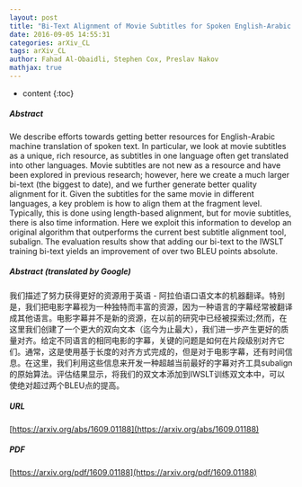 ```yaml
---
layout: post
title: "Bi-Text Alignment of Movie Subtitles for Spoken English-Arabic Statistical Machine Translation"
date: 2016-09-05 14:55:31
categories: arXiv_CL
tags: arXiv_CL
author: Fahad Al-Obaidli, Stephen Cox, Preslav Nakov
mathjax: true
---
```


* content
{:toc}

##### Abstract
We describe efforts towards getting better resources for English-Arabic machine translation of spoken text. In particular, we look at movie subtitles as a unique, rich resource, as subtitles in one language often get translated into other languages. Movie subtitles are not new as a resource and have been explored in previous research; however, here we create a much larger bi-text (the biggest to date), and we further generate better quality alignment for it. Given the subtitles for the same movie in different languages, a key problem is how to align them at the fragment level. Typically, this is done using length-based alignment, but for movie subtitles, there is also time information. Here we exploit this information to develop an original algorithm that outperforms the current best subtitle alignment tool, subalign. The evaluation results show that adding our bi-text to the IWSLT training bi-text yields an improvement of over two BLEU points absolute.

##### Abstract (translated by Google)
我们描述了努力获得更好的资源用于英语 - 阿拉伯语口语文本的机器翻译。特别是，我们把电影字幕视为一种独特而丰富的资源，因为一种语言的字幕经常被翻译成其他语言。电影字幕并不是新的资源，在以前的研究中已经被探索过;然而，在这里我们创建了一个更大的双向文本（迄今为止最大），我们进一步产生更好的质量对齐。给定不同语言的相同电影的字幕，关键的问题是如何在片段级别对齐它们。通常，这是使用基于长度的对齐方式完成的，但是对于电影字幕，还有时间信息。在这里，我们利用这些信息来开发一种超越当前最好的字幕对齐工具subalign的原始算法。评估结果显示，将我们的双文本添加到IWSLT训练双文本中，可以使绝对超过两个BLEU点的提高。

##### URL
[https://arxiv.org/abs/1609.01188](https://arxiv.org/abs/1609.01188)

##### PDF
[https://arxiv.org/pdf/1609.01188](https://arxiv.org/pdf/1609.01188)

